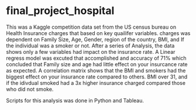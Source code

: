 # final_project_hospital

This was a Kaggle competition data set from the US census bureau on Health Insurance charges that based on key quailifer variables.
charges was dependent on 
Family Size,
Age,
Gender,
region of the country,
BMI,
and If the individual was a smoker or not.
After a series of Analysis, the data shows only a few variables had impact on the insurance rate.
A Linear regress model was excuted that accomplished and accuracy of 71% which concluded that
Family size and age  had little effect on your insurcance rate as expected.
A correlation matrix shows that the BMI and smokers had the biggest effect on your insurance rate compared to others.
BMI over 31, and if the idivdual smoked had a 3x higher insurance charged compared those who did not smoke.

Scripts for this analysis was done in Python and Tableau.

